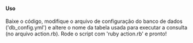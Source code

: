 <h4>Uso</h4>
Baixe o código, modifique o arquivo de configuração do banco de dados ('db_config.yml') e altere o nome da tabela usada para executar a consulta (no arquivo action.rb).
Rode o script com 'ruby action.rb' e pronto!
